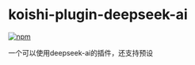 # koishi-plugin-deepseek-ai

[![npm](https://img.shields.io/npm/v/koishi-plugin-deepseek-ai?style=flat-square)](https://www.npmjs.com/package/koishi-plugin-deepseek-ai)

一个可以使用deepseek-ai的插件，还支持预设

